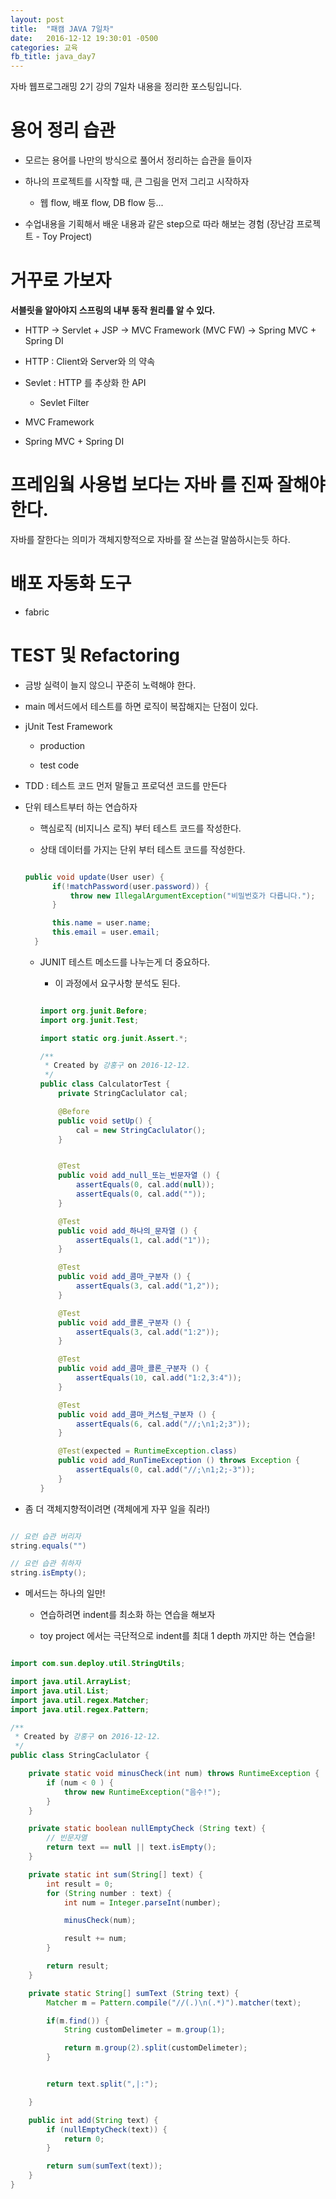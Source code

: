 ```yaml
---
layout: post
title:  "패캠 JAVA 7일차"
date:   2016-12-12 19:30:01 -0500
categories: 교육
fb_title: java_day7
---
```


자바 웹프로그래밍 2기 강의 7일차 내용을 정리한 포스팅입니다.

# 용어 정리 습관

* 모르는 용어를 나만의 방식으로 풀어서 정리하는 습관을 들이자

* 하나의 프로젝트를 시작할 때, 큰 그림을 먼저 그리고 시작하자

  * 웹 flow, 배포 flow, DB flow 등...

* 수업내용을 기획해서 배운 내용과 같은 step으로 따라 해보는 경험 (장난감 프로젝트 - Toy Project)


# 거꾸로 가보자

**서블릿을 알아야지 스프링의 내부 동작 원리를 알 수 있다.**

* HTTP -> Servlet + JSP -> MVC Framework (MVC FW) -> Spring MVC + Spring DI

* HTTP : Client와 Server와 의 약속

* Sevlet : HTTP 를 추상화 한 API

  * Sevlet Filter

* MVC Framework

* Spring MVC + Spring DI

# 프레임웤 사용법 보다는 **자바** 를 진짜 잘해야 한다.

자바를 잘한다는 의미가 객체지향적으로 자바를 잘 쓰는걸 말씀하시는듯 하다.

# 배포 자동화 도구

* fabric

# TEST 및 Refactoring

* 금방 실력이 늘지 않으니 꾸준히 노력해야 한다.

* main 메서드에서 테스트를 하면 로직이 복잡해지는 단점이 있다.

* jUnit Test Framework

  * production

  * test code

* TDD : 테스트 코드 먼저 말들고 프로덕션 코드를 만든다

* 단위 테스트부터 하는 연습하자

  * 핵심로직 (비지니스 로직) 부터 테스트 코드를 작성한다.

  * 상태 데이터를 가지는 단위 부터 테스트 코드를 작성한다.

  ``` java

  public void update(User user) {
		if(!matchPassword(user.password)) {
			throw new IllegalArgumentException("비밀번호가 다릅니다.");
		}

		this.name = user.name;
		this.email = user.email;
	}

  ```

  * JUNIT 테스트 메소드를 나누는게 더 중요하다.

    * 이 과정에서 요구사항 분석도 된다.

    ``` java

    import org.junit.Before;
    import org.junit.Test;

    import static org.junit.Assert.*;

    /**
     * Created by 강홍구 on 2016-12-12.
     */
    public class CalculatorTest {
        private StringCaclulator cal;

        @Before
        public void setUp() {
            cal = new StringCaclulator();
        }


        @Test
        public void add_null_또는_빈문자열 () {
            assertEquals(0, cal.add(null));
            assertEquals(0, cal.add(""));
        }

        @Test
        public void add_하나의_문자열 () {
            assertEquals(1, cal.add("1"));
        }

        @Test
        public void add_콤마_구분자 () {
            assertEquals(3, cal.add("1,2"));
        }

        @Test
        public void add_콜론_구분자 () {
            assertEquals(3, cal.add("1:2"));
        }

        @Test
        public void add_콤마_콜론_구분자 () {
            assertEquals(10, cal.add("1:2,3:4"));
        }

        @Test
        public void add_콤마_커스텀_구분자 () {
            assertEquals(6, cal.add("//;\n1;2;3"));
        }

        @Test(expected = RuntimeException.class)
        public void add_RunTimeException () throws Exception {
            assertEquals(0, cal.add("//;\n1;2;-3"));
        }
    }

    ```


* 좀 더 객체지향적이려면 (객체에게 자꾸 일을 줘라!)

``` java

// 요런 습관 버리자
string.equals("")

// 요런 습관 취하자
string.isEmpty();

```

* 메서드는 하나의 일만!

  * 연습하려면 indent를 최소화 하는 연습을 해보자

  * toy project 에서는 극단적으로 indent를 최대 1 depth 까지만 하는 연습을!

``` java

import com.sun.deploy.util.StringUtils;

import java.util.ArrayList;
import java.util.List;
import java.util.regex.Matcher;
import java.util.regex.Pattern;

/**
 * Created by 강홍구 on 2016-12-12.
 */
public class StringCaclulator {

    private static void minusCheck(int num) throws RuntimeException {
        if (num < 0 ) {
            throw new RuntimeException("음수!");
        }
    }

    private static boolean nullEmptyCheck (String text) {
        // 빈문자열
        return text == null || text.isEmpty();
    }

    private static int sum(String[] text) {
        int result = 0;
        for (String number : text) {
            int num = Integer.parseInt(number);

            minusCheck(num);

            result += num;
        }

        return result;
    }

    private static String[] sumText (String text) {
        Matcher m = Pattern.compile("//(.)\n(.*)").matcher(text);

        if(m.find()) {
            String customDelimeter = m.group(1);

            return m.group(2).split(customDelimeter);
        }


        return text.split(",|:");

    }

    public int add(String text) {
        if (nullEmptyCheck(text)) {
            return 0;
        }

        return sum(sumText(text));
    }
}

```
